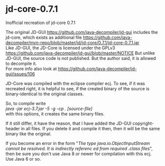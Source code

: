 # jd-core-0.7.1
Inofficial recreation of jd-core 0.7.1

The original JD-GUI https://github.com/java-decompiler/jd-gui includes the jd-core, which exists as additional file https://github.com/java-decompiler/mvn-repo/blob/master/jd/jd-core/0.7.1/jd-core-0.7.1.jar<br/>
Like JD-GUI, the JD-Core is licensed under the GPLv3 https://github.com/java-decompiler/jd-gui/blob/master/NOTICE
But unlike JD-GUI, the source code is not published. But the author said, it is allowed to decompile it.<br/>
For more info also look at https://github.com/java-decompiler/jd-gui/issues/106

JD-Core was compiled with the eclipse compiler ecj. To see, if it was recreated right, it is helpful to see, if the created binary of the source is binary-identical to the original classes.

So, to compile write<br/>
*java -jar ecj-3.7.jar -5 -g -cp . [source-file]*<br/>
with this options, it creates the same binary files.

If it still differ, it have the reason, that I have added the JD-GUI copyright-header in all files. If you delete it and compile it then, then it will be the same binary like the original.

If you become an error in the form "*The type java.io.ObjectInputStream cannot be resolved. It is indirectly referenc
ed from required .class files*", then be sure you don't use Java 8 or newer for compilation with this ecj. Use Java 6 or so.
